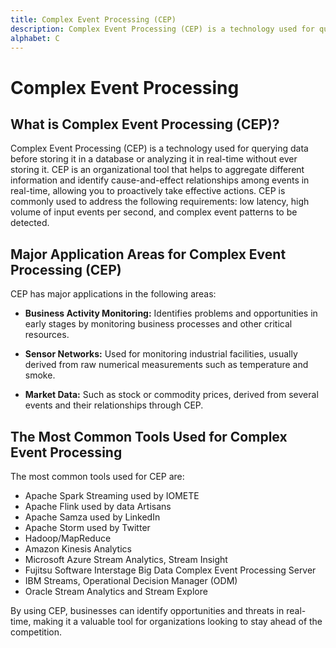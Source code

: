 ```yaml
---
title: Complex Event Processing (CEP)
description: Complex Event Processing (CEP) is a technology used for querying data before storing it in a database or analyzing it in real-time without ever storing it. CEP is an organizational tool that helps to aggregate different information and identify cause-and-effect relationships among events in real-time, allowing you to proactively take effective actions.
alphabet: C
---
```


# Complex Event Processing

## What is Complex Event Processing (CEP)?

Complex Event Processing (CEP) is a technology used for querying data before storing it in a database or analyzing it in real-time without ever storing it. CEP is an organizational tool that helps to aggregate different information and identify cause-and-effect relationships among events in real-time, allowing you to proactively take effective actions. CEP is commonly used to address the following requirements: low latency, high volume of input events per second, and complex event patterns to be detected.

## Major Application Areas for Complex Event Processing (CEP)

CEP has major applications in the following areas:

- **Business Activity Monitoring:** Identifies problems and opportunities in early stages by monitoring business processes and other critical resources.

- **Sensor Networks:** Used for monitoring industrial facilities, usually derived from raw numerical measurements such as temperature and smoke.

- **Market Data:** Such as stock or commodity prices, derived from several events and their relationships through CEP.

## The Most Common Tools Used for Complex Event Processing

The most common tools used for CEP are:

- Apache Spark Streaming used by IOMETE
- Apache Flink used by data Artisans
- Apache Samza used by LinkedIn
- Apache Storm used by Twitter
- Hadoop/MapReduce
- Amazon Kinesis Analytics
- Microsoft Azure Stream Analytics, Stream Insight
- Fujitsu Software Interstage Big Data Complex Event Processing Server
- IBM Streams, Operational Decision Manager (ODM)
- Oracle Stream Analytics and Stream Explore

By using CEP, businesses can identify opportunities and threats in real-time, making it a valuable tool for organizations looking to stay ahead of the competition.
